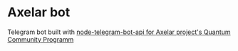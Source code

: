 <h1>Axelar bot</h1>
Telegram bot built with <a href="https://github.com/yagop/node-telegram-bot-api">node-telegram-bot-api</> for 
<a href="https://axelar.network">Axelar project's</> Quantum Community Programm

